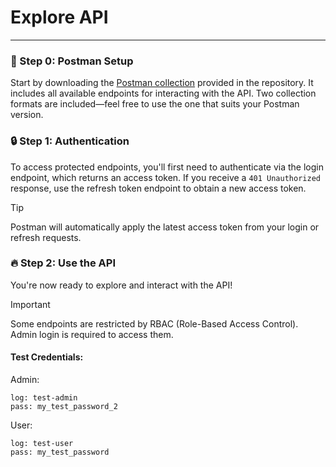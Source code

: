 # Explore API

---

### :memo: Step 0: Postman Setup
Start by downloading the [Postman collection](./../resources) provided in the repository. It includes all available endpoints for interacting with the API.
Two collection formats are included—feel free to use the one that suits your Postman version.

### :lock: Step 1: Authentication
To access protected endpoints, you'll first need to authenticate via the login endpoint, which returns an access token.
If you receive a `401 Unauthorized` response, use the refresh token endpoint to obtain a new access token.
> [!TIP]
> Postman will automatically apply the latest access token from your login or refresh requests.

### :fire: Step 2: Use the API
You're now ready to explore and interact with the API!

> [!IMPORTANT]  
> Some endpoints are restricted by RBAC (Role-Based Access Control). Admin login is required to access them.

#### Test Credentials:

Admin:
```
log: test-admin
pass: my_test_password_2
```

User:
```
log: test-user
pass: my_test_password
```